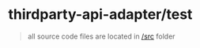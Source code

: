 # thirdparty-api-adapter/test
> all source code files are located in [/src](../src/README.md) folder
